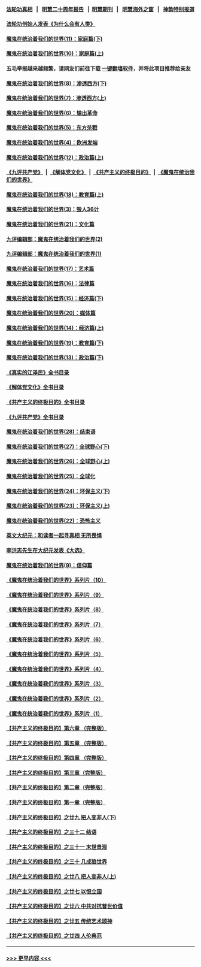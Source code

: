 #### [法轮功真相](https://github.com/gfw-breaker/truth/blob/master/README.md?t=0) &nbsp;&nbsp;|&nbsp;&nbsp; [明慧二十周年报告](https://github.com/gfw-breaker/mh-reports/blob/master/README.md?t=0) &nbsp;&nbsp;|&nbsp;&nbsp;[明慧期刊](https://github.com/gfw-breaker/mh-qikan) &nbsp;&nbsp;|&nbsp;&nbsp; [明慧海外之窗](https://github.com/gfw-breaker/mh-news/blob/master/README.md?t=0) &nbsp;&nbsp;|&nbsp;&nbsp; [神韵特别报道](https://github.com/gfw-breaker/mh-news/blob/master/shenyun.md?t=0)
#### [法轮功创始人发表《为什么会有人类》](../pages/nsc422/n13912117.md?t=02020043) 
#### [魔鬼在统治着我们的世界(11)：家庭篇(下)](../pages/nsc422/n10440961.md?t=02020043) 
#### [魔鬼在统治着我们的世界(10)：家庭篇(上)](../pages/nsc422/n10435448.md?t=02020043) 
#### 五毛举报越来越频繁，请网友们前往下载 [一键翻墙软件](https://github.com/gfw-breaker/ssr-accounts)，并将此项目推荐给亲友
#### [魔鬼在统治着我们的世界(8)：渗透西方(下)](../pages/nsc422/n10429603.md?t=02020043) 
#### [魔鬼在统治着我们的世界(7)：渗透西方(上)](../pages/nsc422/n10426013.md?t=02020043) 
#### [魔鬼在统治着我们的世界(6)：输出革命](../pages/nsc422/n10421536.md?t=02020043) 
#### [魔鬼在统治着我们的世界(5)：东方杀戮](../pages/nsc422/n10417707.md?t=02020043) 
#### [魔鬼在统治着我们的世界(4)：欧洲发端](../pages/nsc422/n10414890.md?t=02020043) 
#### [魔鬼在统治着我们的世界(12)：政治篇(上)](../pages/nsc422/n10444576.md?t=02020043) 
#### [《九评共产党》](https://github.com/begood0513/9ping.md/blob/master/README.md) &nbsp;|&nbsp; [《解体党文化》](../../../../jtdwh.md/blob/master/README.md)  &nbsp;|&nbsp; [《共产主义的终极目的》](../../../../gczydzjmd.md/blob/master/README.md) &nbsp;|&nbsp; [《魔鬼在统治我们的世界》](../../../../mgztzwmdsj.md/blob/master/README.md) 
#### [魔鬼在统治着我们的世界(18)：教育篇(上)](../pages/nsc422/n10526970.md?t=02020043) 
#### [魔鬼在统治着我们的世界(3)：毁人36计](../pages/nsc422/n10411583.md?t=02020043) 
#### [魔鬼在统治着我们的世界(21)：文化篇](../pages/nsc422/n10597706.md?t=02020043) 
#### [九评编辑部：魔鬼在统治着我们的世界(2)](../pages/nsc422/n10410036.md?t=02020043) 
#### [九评编辑部：魔鬼在统治着我们的世界(1)](../pages/nsc422/n10406825.md?t=02020043) 
#### [魔鬼在统治着我们的世界(17)：艺术篇](../pages/nsc422/n10499093.md?t=02020043) 
#### [魔鬼在统治着我们的世界(16)：法律篇](../pages/nsc422/n10485969.md?t=02020043) 
#### [魔鬼在统治着我们的世界(15)：经济篇(下)](../pages/nsc422/n10469975.md?t=02020043) 
#### [魔鬼在统治着我们的世界(20)：媒体篇](../pages/nsc422/n10586579.md?t=02020043) 
#### [魔鬼在统治着我们的世界(14)：经济篇(上)](../pages/nsc422/n10457370.md?t=02020043) 
#### [魔鬼在统治着我们的世界(19)：教育篇(下)](../pages/nsc422/n10564808.md?t=02020043) 
#### [魔鬼在统治着我们的世界(13)：政治篇(下)](../pages/nsc422/n10448270.md?t=02020043) 
#### [《真实的江泽民》全书目录](../pages/nsc422/n13721399.md?t=02020043) 
#### [《解体党文化》全书目录](../pages/nsc422/n13721157.md?t=02020043) 
#### [《共产主义的终极目的》全书目录](../pages/nsc422/n13721048.md?t=02020043) 
#### [《九评共产党》全书目录](../pages/nsc422/n13708085.md?t=02020043) 
#### [魔鬼在统治着我们的世界(28)：结束语](../pages/nsc422/n10936246.md?t=02020043) 
#### [魔鬼在统治着我们的世界(27)：全球野心(下)](../pages/nsc422/n10928319.md?t=02020043) 
#### [魔鬼在统治着我们的世界(26)：全球野心(上)](../pages/nsc422/n10900318.md?t=02020043) 
#### [魔鬼在统治着我们的世界(25)：全球化](../pages/nsc422/n10788205.md?t=02020043) 
#### [魔鬼在统治着我们的世界(24)：环保主义(下)](../pages/nsc422/n10695307.md?t=02020043) 
#### [魔鬼在统治着我们的世界(23)：环保主义(上)](../pages/nsc422/n10688613.md?t=02020043) 
#### [魔鬼在统治着我们的世界(22)：恐怖主义](../pages/nsc422/n10614727.md?t=02020043) 
#### [英文大纪元：和读者一起寻真相 无所畏惧](../pages/nsc422/n12542027.md?t=02020043) 
#### [李洪志先生在大纪元发表《大选》](../pages/nsc422/n12534746.md?t=02020043) 
#### [魔鬼在统治着我们的世界(9)：信仰篇](../pages/nsc422/n10432159.md?t=02020043) 
#### [《魔鬼在统治着我们的世界》系列片（10）](../pages/nsc422/n12292670.md?t=02020043) 
#### [《魔鬼在统治着我们的世界》系列片（9）](../pages/nsc422/n12290859.md?t=02020043) 
#### [《魔鬼在统治着我们的世界》系列片（8）](../pages/nsc422/n12287445.md?t=02020043) 
#### [《魔鬼在统治着我们的世界》系列片（7）](../pages/nsc422/n12283425.md?t=02020043) 
#### [《魔鬼在统治着我们的世界》系列片（6）](../pages/nsc422/n12282314.md?t=02020043) 
#### [《魔鬼在统治着我们的世界》系列片（5）](../pages/nsc422/n12281419.md?t=02020043) 
#### [《魔鬼在统治着我们的世界》系列片（4）](../pages/nsc422/n12274024.md?t=02020043) 
#### [《魔鬼在统治着我们的世界》系列片（3）](../pages/nsc422/n12271322.md?t=02020043) 
#### [《魔鬼在统治着我们的世界》系列片（2）](../pages/nsc422/n12269049.md?t=02020043) 
#### [《魔鬼在统治着我们的世界》系列片（1）](../pages/nsc422/n12267575.md?t=02020043) 
#### [【共产主义的终极目的】第六章 （完整版）](../pages/nsc422/n11428913.md?t=02020043) 
#### [【共产主义的终极目的】第五章 （完整版）](../pages/nsc422/n11428912.md?t=02020043) 
#### [【共产主义的终极目的】第四章 （完整版）](../pages/nsc422/n11428907.md?t=02020043) 
#### [【共产主义的终极目的】第三章（完整版）](../pages/nsc422/n11428848.md?t=02020043) 
#### [【共产主义的终极目的】第二章（完整版）](../pages/nsc422/n11428831.md?t=02020043) 
#### [【共产主义的终极目的】第一章（完整版）](../pages/nsc422/n11417651.md?t=02020043) 
#### [【共产主义的终极目的】之廿九 把人变非人(下)](../pages/nsc422/n11344140.md?t=02020043) 
#### [【共产主义的终极目的】之三十二 结语](../pages/nsc422/n11360535.md?t=02020043) 
#### [【共产主义的终极目的】之三十一 末世景观](../pages/nsc422/n11351129.md?t=02020043) 
#### [【共产主义的终极目的】之三十 几成狼世界](../pages/nsc422/n11348280.md?t=02020043) 
#### [【共产主义的终极目的】之廿八 把人变非人(上)](../pages/nsc422/n11340492.md?t=02020043) 
#### [【共产主义的终极目的】之廿七 以恨立国](../pages/nsc422/n11336944.md?t=02020043) 
#### [【共产主义的终极目的】之廿六 中共对抗普世价值](../pages/nsc422/n11324785.md?t=02020043) 
#### [【共产主义的终极目的】之廿五 传统艺术颂神](../pages/nsc422/n11296396.md?t=02020043) 
#### [【共产主义的终极目的】之廿四 人伦典范](../pages/nsc422/n11296397.md?t=02020043) 

----
#### [ >>> 更早内容 <<< ](../indexes/nsc422-earlier.md)
